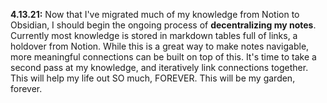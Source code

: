 
**4.13.21:** Now that I've migrated much of my knowledge from Notion to Obsidian, I should begin the ongoing process of **decentralizing my notes**. Currently most knowledge is stored in markdown tables full of links, a holdover from Notion. While this is a great way to make notes navigable, more meaningful connections can be built on top of this. It's time to take a second pass at my knowledge, and iteratively link connections together. This will help my life out SO much, FOREVER. This will be my garden, forever.

